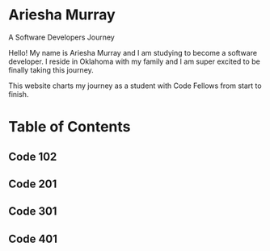 # Ariesha Murray

A Software Developers Journey

Hello! My name is Ariesha Murray and I am studying to become a software developer. I reside in Oklahoma with my family and I am super excited to be finally taking this journey.

This website charts my journey as a student with Code Fellows from start to finish. 

# Table of Contents

## Code 102

## Code 201

## Code 301

## Code 401